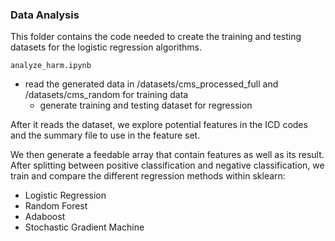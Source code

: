 ### Data Analysis
This folder contains the code needed to create the training and testing datasets for the logistic regression algorithms.

`analyze_harm.ipynb`
- read the generated data in /datasets/cms_processed_full and /datasets/cms_random for training data
    - generate training and testing dataset for regression

After it reads the dataset, we explore potential features in the ICD codes and the summary file to use in the feature set.

We then generate a feedable array that contain features as well as its result. After splitting between positive classification and negative classification, we train and compare the different regression methods within sklearn:

- Logistic Regression
- Random Forest
- Adaboost
- Stochastic Gradient Machine 

